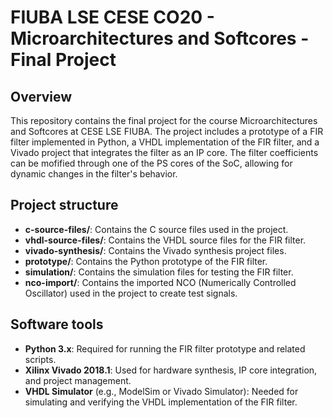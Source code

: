 # FIUBA LSE CESE CO20 - Microarchitectures and Softcores - Final Project

## Overview

This repository contains the final project for the course Microarchitectures and Softcores at CESE LSE FIUBA. The project includes a prototype of a FIR filter implemented in Python, a VHDL implementation of the FIR filter, and a Vivado project that integrates the filter as an IP core. The filter coefficients can be mofified through one of the PS cores of the SoC, allowing for dynamic changes in the filter's behavior.

## Project structure

- **c-source-files/**: Contains the C source files used in the project.
- **vhdl-source-files/**: Contains the VHDL source files for the FIR filter.
- **vivado-synthesis/**: Contains the Vivado synthesis project files.
- **prototype/**: Contains the Python prototype of the FIR filter.
- **simulation/**: Contains the simulation files for testing the FIR filter.
- **nco-import/**: Contains the imported NCO (Numerically Controlled Oscillator) used in the project to create test signals.

## Software tools

- **Python 3.x**: Required for running the FIR filter prototype and related scripts.
- **Xilinx Vivado 2018.1**: Used for hardware synthesis, IP core integration, and project management.
- **VHDL Simulator** (e.g., ModelSim or Vivado Simulator): Needed for simulating and verifying the VHDL implementation of the FIR filter.
